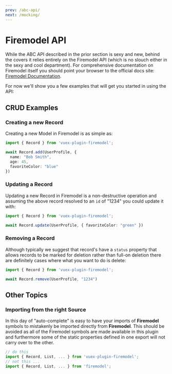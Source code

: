 ```yaml
---
prev: /abc-api/
next: /mocking/
---
```

# Firemodel API

While the ABC API described in the prior section is sexy and new, behind the covers it relies entirely on the Firemodel API (which is no slouch either in the sexy and cool department). For comprehensive documentation on Firemodel itself you should point your browser to the official docs site: [Firemodel Documentation](https://firemodel.info).

For now we'll show you a few examples that will get you started in using the API:

## CRUD Examples

### Creating a new Record

Creating a new Model in Firemodel is as simple as:

```typescript
import { Record } from 'vuex-plugin-firemodel';

await Record.add(UserProfile, {
  name: "Bob Smith",
  age: 45,
  favoriteColor: "blue"
})
```

### Updating a Record

Updating a new Record in Firemodel is a non-destructive operation and assuming the above record resolved to an `id` of "1234" you could update it with:

```typescript
import { Record } from 'vuex-plugin-firemodel';

await Record.update(UserProfile, { favoriteColor: "green" })
```

### Removing a Record

Although typically we suggest that record's have a `status` property that allows records to be marked for deletion rather than full-on deletion there are definitely cases where what you want to do is delete:

```typescript
import { Record } from 'vuex-plugin-firemodel';

await Record.remove(UserProfile, "1234")
```

## Other Topics

### Importing from the right Source

In this day of "auto-complete" is easy to have your imports of **Firemodel** symbols to mistakenly be imported directly from **Firemodel**. This should be avoided as all of the Firemodel symbols are made available in this plugin and furthermore some of the static properties defined in one export will not carry over to the other. 

```typescript
// do this
import { Record, List, ... } from 'vuex-plugin-firemodel';
// not this ...
import { Record, List, ... } from 'firemodel';
```